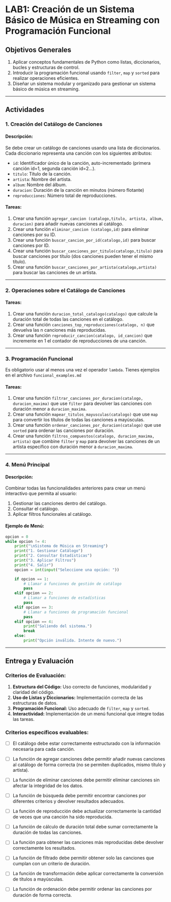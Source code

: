 # LAB1: Creación de un Sistema Básico de Música en Streaming con Programación Funcional

## **Objetivos Generales**
1. Aplicar conceptos fundamentales de Python como listas, diccionarios, bucles y estructuras de control.
2. Introducir la programación funcional usando `filter`, `map` y `sorted` para realizar operaciones eficientes.
3. Diseñar un sistema modular y organizado para gestionar un sistema básico de música en streaming.

---

## **Actividades**

### **1. Creación del Catálogo de Canciones**
#### **Descripción:**
Se debe crear un catálogo de canciones usando una lista de diccionarios. Cada diccionario representa una canción con los siguientes atributos:

- `id`: Identificador único de la canción, auto-incrementado (primera canción id=1, segunda canción id=2...).
- `titulo`: Título de la canción.
- `artista`: Nombre del artista.
- `album`: Nombre del álbum.
- `duracion`: Duración de la canción en minutos (número flotante)
- `reproducciones`: Número total de reproducciones.


#### **Tareas:**
1. Crear una función `agregar_cancion (catalogo,titulo, artista, album, duracion)` para añadir nuevas canciones al catálogo.
2. Crear una función `eliminar_cancion (catalogo,id)` para eliminar canciones por su ID.
3. Crear una función `buscar_cancion_por_id(catalogo,id)` para buscar canciones por ID.
4. Crear una función `buscar_canciones_por_titulo(catalogo,titulo)` para buscar canciones por título (dos canciones pueden tener el mismo título).
5. Crear una función `buscar_canciones_por_artista(catalogo,artista)` para buscar las canciones de un artísta.

---

### **2. Operaciones sobre el Catálogo de Canciones**
#### **Tareas:**
1. Crear una función `duracion_total_catalogo(catalogo)` que calcule la duración total de todas las canciones en el catálogo.
2. Crear una función `canciones_top_reproducciones(catalogo, n)` que devuelva las n canciones más reproducidas.
3. Crear una función `reproducir_cancion(catalogo, id_cancion)` que incremente en 1 el contador de reproducciones de una canción.

---

### **3. Programación Funcional**
Es obligatorio usar al menos una vez el operador `lambda`. Tienes ejemplos en el archivo `funcional_examples.md`

#### **Tareas:**
1. Crear una función `filtrar_canciones_por_duracion(catalogo, duracion_maxima)` que use `filter` para devolver las canciones con duración menor a `duracion_maxima`.
2. Crear una función `mapear_titulos_mayusculas(catalogo)` que use `map` para convertir los títulos de todas las canciones a mayúsculas.
3. Crear una función `ordenar_canciones_por_duracion(catalogo)` que use `sorted` para ordenar las canciones por duración.
4. Crear una función `filtros_compuestos(catalogo, duracion_maxima, artista)` que combine `filter` y `map` para devolver las canciones de un artista específico con duración menor a `duracion_maxima`.

---

### **4. Menú Principal**
#### **Descripción:**
Combinar todas las funcionalidades anteriores para crear un menú interactivo que permita al usuario:

1. Gestionar las canciones dentro del catálogo.
2. Consultar el catálogo.
3. Aplicar filtros funcionales al catálogo.

#### **Ejemplo de Menú:**
```python
opcion = 0
while opcion != 4:
    print("\nSistema de Música en Streaming")
    print("1. Gestionar Catálogo")
    print("2. Consultar Estadísticas")
    print("3. Aplicar Filtros")
    print("4. Salir")
    opcion = int(input("Seleccione una opción: "))

    if opcion == 1:
        # Llamar a funciones de gestión de catálogo
        pass
    elif opcion == 2:
        # Llamar a funciones de estadísticas
        pass
    elif opcion == 3:
        # Llamar a funciones de programación funcional
        pass
    elif opcion == 4:
        print("Saliendo del sistema.")
        break
    else:
        print("Opción inválida. Intente de nuevo.")
```

---

## **Entrega y Evaluación**

### **Criterios de Evaluación:**
1. **Estructura del Código:** Uso correcto de funciones, modularidad y claridad del código.
2. **Uso de Listas y Diccionarios:** Implementación correcta de las estructuras de datos.
3. **Programación Funcional:** Uso adecuado de `filter`, `map` y `sorted`.
4. **Interactividad:** Implementación de un menú funcional que integre todas las tareas.

### **Criterios específicos evaluables:**

- [ ] El catálogo debe estar correctamente estructurado con la información necesaria para cada canción.  
- [ ] La función de agregar canciones debe permitir añadir nuevas canciones al catálogo de forma correcta (no se permiten duplicados, mismo título y artista).  
- [ ] La función de eliminar canciones debe permitir eliminar canciones sin afectar la integridad de los datos.  
- [ ] La función de búsqueda debe permitir encontrar canciones por diferentes criterios y devolver resultados adecuados.  
- [ ] La función de reproducción debe actualizar correctamente la cantidad de veces que una canción ha sido reproducida.  
- [ ] La función de cálculo de duración total debe sumar correctamente la duración de todas las canciones.  
- [ ] La función para obtener las canciones más reproducidas debe devolver correctamente los resultados.  
- [ ] La función de filtrado debe permitir obtener solo las canciones que cumplan con un criterio de duración.  
- [ ] La función de transformación debe aplicar correctamente la conversión de títulos a mayúsculas.  
- [ ] La función de ordenación debe permitir ordenar las canciones por duración de forma correcta.  

